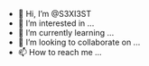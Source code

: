 - 👋 Hi, I’m @S3XI3ST
- 👀 I’m interested in ...
- 🌱 I’m currently learning ...
- 💞️ I’m looking to collaborate on ...
- 📫 How to reach me ...

<!---
S3XI3ST/S3XI3ST is a ✨ special ✨ repository because its `README.md` (this file) appears on your GitHub profile.
You can click the Preview link to take a look at your changes.
--->
